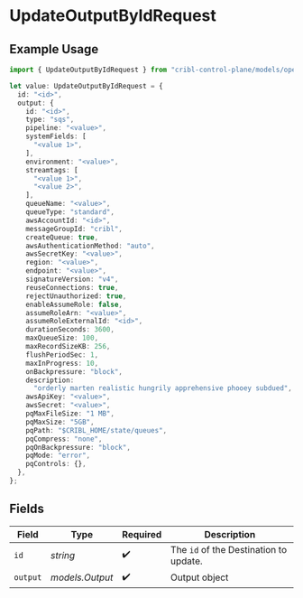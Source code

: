 # UpdateOutputByIdRequest

## Example Usage

```typescript
import { UpdateOutputByIdRequest } from "cribl-control-plane/models/operations";

let value: UpdateOutputByIdRequest = {
  id: "<id>",
  output: {
    id: "<id>",
    type: "sqs",
    pipeline: "<value>",
    systemFields: [
      "<value 1>",
    ],
    environment: "<value>",
    streamtags: [
      "<value 1>",
      "<value 2>",
    ],
    queueName: "<value>",
    queueType: "standard",
    awsAccountId: "<id>",
    messageGroupId: "cribl",
    createQueue: true,
    awsAuthenticationMethod: "auto",
    awsSecretKey: "<value>",
    region: "<value>",
    endpoint: "<value>",
    signatureVersion: "v4",
    reuseConnections: true,
    rejectUnauthorized: true,
    enableAssumeRole: false,
    assumeRoleArn: "<value>",
    assumeRoleExternalId: "<id>",
    durationSeconds: 3600,
    maxQueueSize: 100,
    maxRecordSizeKB: 256,
    flushPeriodSec: 1,
    maxInProgress: 10,
    onBackpressure: "block",
    description:
      "orderly marten realistic hungrily apprehensive phooey subdued",
    awsApiKey: "<value>",
    awsSecret: "<value>",
    pqMaxFileSize: "1 MB",
    pqMaxSize: "5GB",
    pqPath: "$CRIBL_HOME/state/queues",
    pqCompress: "none",
    pqOnBackpressure: "block",
    pqMode: "error",
    pqControls: {},
  },
};
```

## Fields

| Field                                             | Type                                              | Required                                          | Description                                       |
| ------------------------------------------------- | ------------------------------------------------- | ------------------------------------------------- | ------------------------------------------------- |
| `id`                                              | *string*                                          | :heavy_check_mark:                                | The <code>id</code> of the Destination to update. |
| `output`                                          | *models.Output*                                   | :heavy_check_mark:                                | Output object                                     |